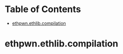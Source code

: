# Table of Contents

* [ethpwn.ethlib.compilation](#ethpwn.ethlib.compilation)

<a id="ethpwn.ethlib.compilation"></a>

# ethpwn.ethlib.compilation

